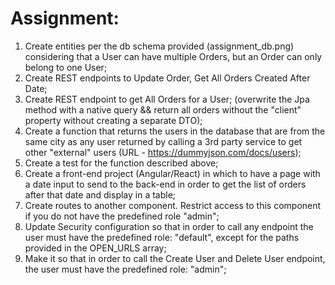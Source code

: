 # Assignment:

1. Create entities per the db schema provided (assignment_db.png) considering that a User can have multiple Orders, but an Order can only belong to one User;
2. Create REST endpoints to Update Order, Get All Orders Created After Date;
3. Create REST endpoint to get All Orders for a User; (overwrite the Jpa method with a native query && return all orders without the "client" property without creating a separate DTO); 
4. Create a function that returns the users in the database that are from the same city as any user returned by calling a 3rd party service to get other "external" users (URL - https://dummyjson.com/docs/users);
5. Create a test for the function described above;
6. Create a front-end project (Angular/React) in which to have a page with a date input to send to the back-end in order to get the list of orders after that date and display in a table;
7. Create routes to another component. Restrict access to this component if you do not have the predefined role "admin";
8. Update Security configuration so that in order to call any endpoint the user must have the predefined role: "default", except for the paths provided in the OPEN_URLS array;
9. Make it so that in order to call the Create User and Delete User endpoint, the user must have the predefined role: "admin";